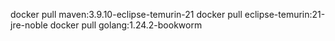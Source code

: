 
docker pull maven:3.9.10-eclipse-temurin-21 
docker pull eclipse-temurin:21-jre-noble
docker pull golang:1.24.2-bookworm 